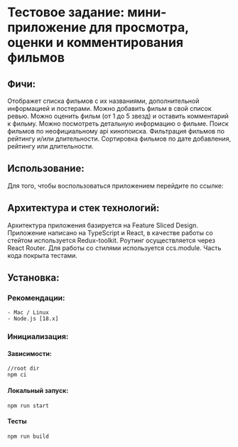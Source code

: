 # Тестовое задание: мини-приложение для просмотра, оценки и комментирования фильмов

## Фичи:
  Отображет списка фильмов с их названиями, дополнительной информацией и постерами.
  Можно добавить фильм в свой список ревью.
  Можно оценить фильм (от 1 до 5 звезд) и оставить комментарий к фильму.
  Можно посмотреть детальную информацию о фильме.
  Поиск фильмов по неофициальному api кинопоиска.
  Фильтрация фильмов по рейтингу и/или длительности.
  Сортировка фильмов по дате добавления, рейтингу или длительности.

## Использование:
  Для того, чтобы воспользоваться приложением перейдите по ссылке:

## Архитектура и стек технологий:
  Архитектура приложения базируется на Feature Sliced Design. Приложение написано на TypeScript и React, в качестве работы со стейтом используется Redux-toolkit. Роутинг осуществляется через React Router. Для работы со стилями используется ccs.module. Часть кода покрыта тестами. 

## Установка:

  ### Рекомендации:
    - Mac / Linux
    - Node.js [18.x]

  ### Инициализация:
  #### Зависимости:
    //root dir
    npm ci
  #### Локальный запуск:
    npm run start
  #### Тесты
    npm run build